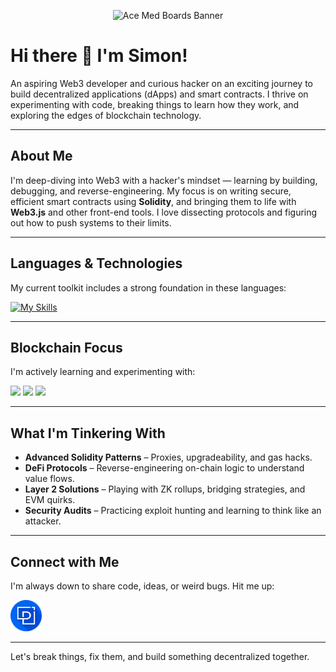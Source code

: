 <p align="center">
  <img src="https://cdn-ajfbi.nitrocdn.com/GuYcnotRkcKfJXshTEEKnCZTOtUwxDnm/assets/images/optimized/rev-4c7dec3/www.astera.com/wp-content/uploads/2023/12/blog-t-15.jpg" alt="Ace Med Boards Banner" />
</p>

# Hi there 👋 I'm Simon!

An aspiring Web3 developer and curious hacker on an exciting journey to build decentralized applications (dApps) and smart contracts. I thrive on experimenting with code, breaking things to learn how they work, and exploring the edges of blockchain technology.

---

## About Me

I'm deep-diving into Web3 with a hacker's mindset — learning by building, debugging, and reverse-engineering. My focus is on writing secure, efficient smart contracts using **Solidity**, and bringing them to life with **Web3.js** and other front-end tools. I love dissecting protocols and figuring out how to push systems to their limits.

---

## Languages & Technologies

My current toolkit includes a strong foundation in these languages:

[![My Skills](https://skillicons.dev/icons?i=js,ts,go,rs&theme=light)](https://skillicons.dev)

---

## Blockchain Focus

I'm actively learning and experimenting with:

<img height="50" src="https://github.com/user-attachments/assets/094cc004-c6d6-47ff-800c-393e70bfa762">
<img height="50" src="https://github.com/user-attachments/assets/eb979871-1d57-4ea7-b8af-bfb1165a2979">
<img height="50" src="https://github.com/user-attachments/assets/4ebe4430-a141-4fc5-9ddd-dc5b439177b6">

---

## What I'm Tinkering With

* **Advanced Solidity Patterns** – Proxies, upgradeability, and gas hacks.
* **DeFi Protocols** – Reverse-engineering on-chain logic to understand value flows.
* **Layer 2 Solutions** – Playing with ZK rollups, bridging strategies, and EVM quirks.
* **Security Audits** – Practicing exploit hunting and learning to think like an attacker.

---

## Connect with Me

I'm always down to share code, ideas, or weird bugs. Hit me up:

<a href="https://paragraph.xyz/@simon0x1800">
  <img height="50" src="paragraph.png" >
</a>

---

Let's break things, fix them, and build something decentralized together.
